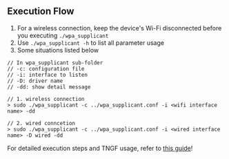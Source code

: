 ## Execution Flow

1. For a wireless connection, keep the device's Wi-Fi disconnected before you executing `./wpa_supplicant`
2. Use `./wpa_supplicant -h` to list all parameter usage
3. Some situations listed below
```shell!
// In wpa_supplicant sub-folder
// -c: configuration file
// -i: interface to listen
// -D: driver name
// -dd: show detail message
        
// 1. wireless connection
> sudo ./wpa_supplicant -c ../wpa_supplicant.conf -i <wifi interface name> -dd
        
// 2. wired conncetion
> sudo ./wpa_supplicant -c ../wpa_supplicant.conf -i <wired interface name> -D wired -dd
```

For detailed execution steps and TNGF usage, refer to [this guide](https://free5gc.org/guide/TNGF/tngfue-installation/)!
